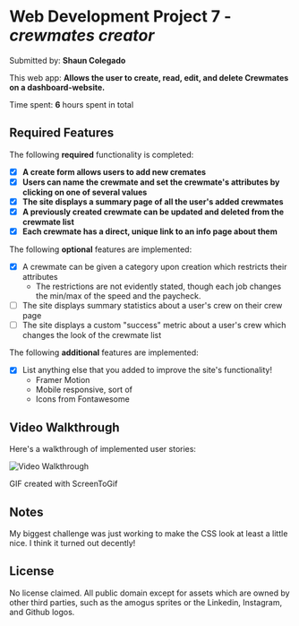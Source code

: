# Web Development Project 7 - *crewmates creator*

Submitted by: **Shaun Colegado**

This web app: **Allows the user to create, read, edit, and delete Crewmates on a dashboard-website.**

Time spent: **6** hours spent in total

## Required Features

The following **required** functionality is completed:

- [X] **A create form allows users to add new cremates**
- [X] **Users can name the crewmate and set the crewmate's attributes by clicking on one of several values**
- [X] **The site displays a summary page of all the user's added crewmates**
- [X] **A previously created crewmate can be updated and deleted from the crewmate list**
- [X] **Each crewmate has a direct, unique link to an info page about them**

The following **optional** features are implemented:

- [X] A crewmate can be given a category upon creation which restricts their attributes
    - The restrictions are not evidently stated, though each job changes the min/max of the speed and the paycheck.
- [ ] The site displays summary statistics about a user's crew on their crew page 
- [ ] The site displays a custom "success" metric about a user's crew which changes the look of the crewmate list

The following **additional** features are implemented:

* [X] List anything else that you added to improve the site's functionality!
    - Framer Motion
    - Mobile responsive, sort of
    - Icons from Fontawesome

## Video Walkthrough

Here's a walkthrough of implemented user stories:

<img src='src\assets\walkthrough.gif' title='Video Walkthrough' width='' alt='Video Walkthrough' />

GIF created with ScreenToGif


## Notes

My biggest challenge was just working to make the CSS look at least a little nice. I think it turned out decently!

## License

   No license claimed. All public domain except for assets which are owned by other third parties, such as the amogus sprites or the Linkedin, Instagram, and Github logos.